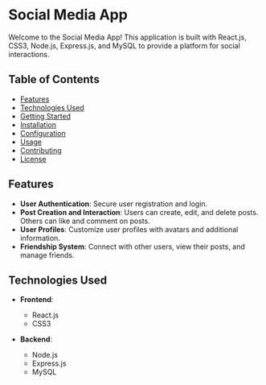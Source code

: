 # Social Media App

Welcome to the Social Media App! This application is built with React.js, CSS3, Node.js, Express.js, and MySQL to provide a platform for social interactions.

## Table of Contents

- [Features](#features)
- [Technologies Used](#technologies-used)
- [Getting Started](#getting-started)
- [Installation](#installation)
- [Configuration](#configuration)
- [Usage](#usage)
- [Contributing](#contributing)
- [License](#license)

## Features

- **User Authentication**: Secure user registration and login.
- **Post Creation and Interaction**: Users can create, edit, and delete posts. Others can like and comment on posts.
- **User Profiles**: Customize user profiles with avatars and additional information.
- **Friendship System**: Connect with other users, view their posts, and manage friends.

## Technologies Used

- **Frontend**:
  - React.js
  - CSS3

- **Backend**:
  - Node.js
  - Express.js
  - MySQL
